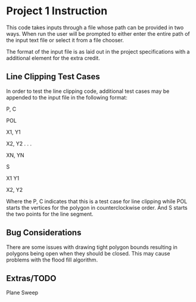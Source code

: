 Project 1 Instruction
===

This code takes inputs through a file whose path can be provided in two ways.
When run the user will be prompted to either enter the entire path of the input text file or select it from a file chooser.

The format of the input file is as laid out in the project specifications with a additional element for the extra credit.

Line Clipping Test Cases
---
In order to test the line clipping code, additional test cases may be appended to the input file in the following format:

P, C

POL

X1, Y1

X2, Y2
.
.
.

XN, YN

S

X1 Y1

X2, Y2


Where the P, C indicates that this is a test case for line clipping while POL starts the vertices for the polygon in counterclockwise order. And S starts the two points for the line segment.

Bug Considerations
---
There are some issues with drawing tight polygon bounds resulting in polygons being open when they should be closed. This may cause problems with the flood fill algorithm.

Extras/TODO
---
Plane Sweep
